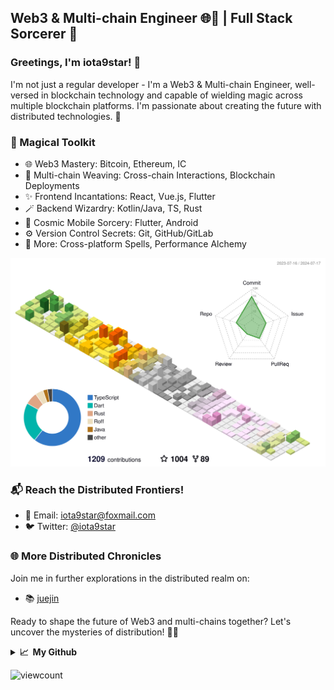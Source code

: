 ## Web3 & Multi-chain Engineer 🌐🚀 | Full Stack Sorcerer 🔗

### Greetings, I'm **iota9star**! 👋

I'm not just a regular developer - I'm a Web3 & Multi-chain Engineer, well-versed in blockchain technology and capable of wielding magic across multiple blockchain platforms. I'm passionate about creating the future with distributed technologies. 🌟

### 💼 Magical Toolkit

- 🌐 Web3 Mastery: Bitcoin, Ethereum, IC
- 🔗 Multi-chain Weaving: Cross-chain Interactions, Blockchain Deployments
- ✨ Frontend Incantations: React, Vue.js, Flutter
- 🪄 Backend Wizardry: Kotlin/Java, TS, Rust
- 🌌 Cosmic Mobile Sorcery: Flutter, Android
- ⚙️ Version Control Secrets: Git, GitHub/GitLab
- 🚀 More: Cross-platform Spells, Performance Alchemy

![](profile-3d-contrib/profile-season-animate.svg)

### 📬 Reach the Distributed Frontiers!

- 📧 Email: [iota9star@foxmail.com](mailto:iota9star@foxmail.com)
- 🐦 Twitter: [@iota9star](https://twitter.com/iota9star)

### 🌐 More Distributed Chronicles

Join me in further explorations in the distributed realm on:

- 📚 [juejin](https://juejin.cn/user/1591748568562829)

Ready to shape the future of Web3 and multi-chains together? Let's uncover the mysteries of distribution! 🌈✨


<details>
  <summary><b>📈&nbsp;&nbsp;My Github</b></summary>
  <br>
  <img src='https://github-profile-trophy.vercel.app/?username=iota9star'>
  <img src='https://bad-apple-github-readme.vercel.app/api?show_bg=1&username=iota9star&hide_title=true'>
  <img src='http://cr-skills-chart-widget.azurewebsites.net/api/api?username=iota9star'>
  <img src='https://github-readme-stats.vercel.app/api/wakatime?username=iota9star&layout=compact'>
</details>


![viewcount](https://count.getloli.com/get/@iota9star?theme=rule34)
